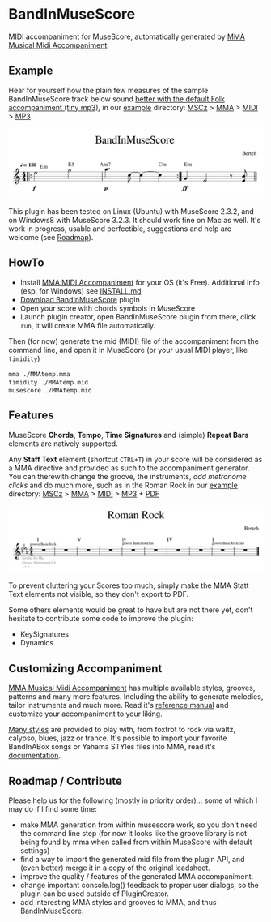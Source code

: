 # BandInMuseScore
MIDI accompaniment for MuseScore, automatically generated by [MMA Musical Midi Accompaniment](https://www.mellowood.ca/mma/index.html).

## Example
Hear for yourself how the plain few measures of the sample BandInMuseScore track below sound [better with the default Folk accompaniment (tiny mp3)](https://gitcdn.xyz/repo/berteh/BandInMuseScore/master/example/BandInMuseScore_with_mma.mp3), in our [example](https://github.com/berteh/BandInMuseScore/tree/master/example) directory: [MSCz](https://gitcdn.xyz/repo/berteh/BandInMuseScore/master/example/BandInMuseScore.mscz) > [MMA](https://github.com/berteh/BandInMuseScore/blob/master/example/BandInMuseScore.mma) > [MIDI](https://gitcdn.xyz/repo/berteh/BandInMuseScore/master/example/BandInMuseScore.mid) > [MP3](https://gitcdn.xyz/repo/berteh/BandInMuseScore/master/example/BandInMuseScore_with_mma.mp3)

![Illustration: Simple Score exampe](example/BandInMuseScore.png)

This plugin has been tested on Linux (Ubuntu) with MuseScore 2.3.2, and on Windows8 with MuseScore 3.2.3. It should work fine on Mac as well. It's work in progress, usable and perfectible, suggestions and help are welcome (see [Roadmap](#roadmap--contribute)).

## HowTo
- Install [MMA MIDI Accompaniment](https://www.mellowood.ca/mma/index.html) for your OS (it's Free). Additional info (esp. for Windows) see [INSTALL.md](INSTALL.md)
- [Download BandInMuseScore](https://github.com/berteh/BandInMuseScore/archive/master.zip) plugin
- Open your score with chords symbols in MuseScore
- Launch plugin creator, open BandInMuseScore plugin from there, click `run`, it will create MMA file automatically.

Then (for now) generate the mid (MIDI) file of the accompaniment from the command line, and open it in MuseScore (or your usual MIDI player, like ``timidity``)

    mma ./MMAtemp.mma
    timidity ./MMAtemp.mid
    musescore ./MMAtemp.mid
    
## Features
MuseScore __Chords__, __Tempo__, __Time Signatures__ and (simple) __Repeat Bars__ elements are natively supported.

Any __Staff Text__ element (shortcut ``CTRL+T``) in your score will be considered as a MMA directive and provided as such to the accompaniment generator. You can therewith change the groove, the instruments, *add metronome clicks* and do much more, such as in the Roman Rock in our  [example](https://github.com/berteh/BandInMuseScore/tree/master/example) directory: [MSCz](https://gitcdn.xyz/repo/berteh/BandInMuseScore/master/example/Roman_Rock.mscz) > [MMA](https://github.com/berteh/BandInMuseScore/blob/master/example/Roman_Rock.mma) > [MIDI](https://gitcdn.xyz/repo/berteh/BandInMuseScore/master/example/Roman_Rock.mid) > [MP3](https://gitcdn.xyz/repo/berteh/BandInMuseScore/master/example/Roman_Rock_MMA.mp3) + [PDF](https://gitcdn.xyz/repo/berteh/BandInMuseScore/master/example/Roman_Rock_MMA.pdf)

![Illustration: Score with Roman chords and directive annotations](example/Roman_Rock.png)

To prevent cluttering your Scores too much, simply make the MMA Statt Text elements not visible, so they don't export to PDF.

Some others elements would be great to have but are not there yet, don't hesitate to contribute some code to improve the plugin:

- KeySignatures
- Dynamics


## Customizing Accompaniment
[MMA Musical Midi Accompaniment](https://www.mellowood.ca/mma/index.html) has multiple available styles, grooves, patterns and many more features. Including the ability to generate melodies, tailor instruments and much more. Read it's [reference manual](https://www.mellowood.ca/mma/online-docs/html/ref/mma.html) and customize your accompaniment to your liking.

[Many styles](MMA-Styles.md) are provided to play with, from foxtrot to rock via waltz, calypso, blues, jazz or trance. It's possible to import your favorite BandInABox songs or Yahama STYles files into MMA, read it's [documentation](https://www.mellowood.ca/mma/helpers.html#convert).


## Roadmap / Contribute
Please help us for the following (mostly in priority order)... some of which I may do if I find some time:
- make MMA generation from within musescore work, so you don't need the command line step (for now it looks like the groove library is not being found by mma when called from within MuseScore with default settings)
- find a way to import the generated mid file from the plugin API, and (even better) merge it in a copy of the original leadsheet.
- improve the quality / features of the generated MMA accompaniment.
- change important console.log() feedback to proper user dialogs, so the plugin can be used outside of PluginCreator.
- add interesting MMA styles and grooves to MMA, and thus BandInMuseScore.
